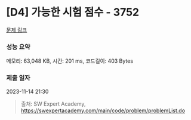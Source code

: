 # [D4] 가능한 시험 점수 - 3752 

[문제 링크](https://swexpertacademy.com/main/code/problem/problemDetail.do?contestProbId=AWHPkqBqAEsDFAUn) 

### 성능 요약

메모리: 63,048 KB, 시간: 201 ms, 코드길이: 403 Bytes

### 제출 일자

2023-11-14 21:30



> 출처: SW Expert Academy, https://swexpertacademy.com/main/code/problem/problemList.do